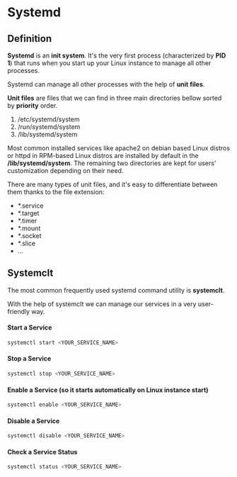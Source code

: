 # Systemd

## Definition

**Systemd** is an **init system**. It's the very first process (characterized by **PID 1**) that runs when you start up your Linux instance to manage all other processes.

Systemd can manage all other processes with the help of **unit files**.

**Unit files** are files that we can find in three main directories bellow sorted by **priority** order.
1. /etc/systemd/system
2. /run/systemd/system
3. /lib/systemd/system

Most common installed services like apache2 on debian based Linux distros or httpd in RPM-based Linux distros are installed by default in the **/lib/systemd/system**.
The remaining two directories are kept for users' customization depending on their need.

There are many types of unit files, and it's easy to differentiate between them thanks to the file extension:
- *.service
- *.target
- *.timer
- *.mount
- *.socket
- *.slice
- ...

## Systemclt
The most common frequently used systemd command utility is **systemclt**.

With the help of systemclt we can manage our services in a very user-friendly way.

#### Start a Service
```bash
systemctl start <YOUR_SERVICE_NAME> 
```

#### Stop a Service
```bash
systemctl stop <YOUR_SERVICE_NAME>
```

#### Enable a Service (so it starts automatically on Linux instance start)
```bash
systemctl enable <YOUR_SERVICE_NAME>
```

#### Disable a Service
```bash
systemctl disable <YOUR_SERVICE_NAME>
```

#### Check a Service Status
```bash
systemctl status <YOUR_SERVICE_NAME>
```
